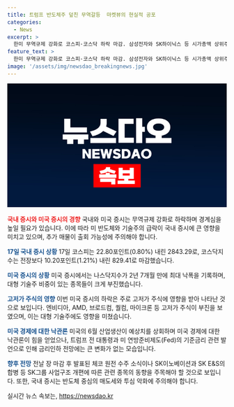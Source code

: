 ```yaml
---
title: 트럼프 반도체주 덮친 무역갈등  마켓뷰의 현실적 공포
categories:
  - News
excerpt: >
  한미 무역규제 강화로 코스피·코스닥 하락 마감. 삼성전자와 SK하이닉스 등 시가총액 상위주 급락. 미국의 나스닥지수 최대 낙폭으로 기술주 악화, 트럼프와 바이든의 무역갈등이 국내시장에 영향. 미국의 6월 산업생산 증가로 경기 낙관론은 유지. 국내 증시는 투심 악화에 주의해야 함. (총 글자 수: 150)
feature_text: >
  한미 무역규제 강화로 코스피·코스닥 하락 마감. 삼성전자와 SK하이닉스 등 시가총액 상위주 급락. 미국의 나스닥지수 최대 낙폭으로 기술주 악화, 트럼프와 바이든의 무역갈등이 국내시장에 영향. 미국의 6월 산업생산 증가로 경기 낙관론은 유지. 국내 증시는 투심 악화에 주의해야 함. (총 글자 수: 150)
image: '/assets/img/newsdao_breakingnews.jpg'
---
```


<p><img src="/assets/img/newsdao_breakingnews.jpg" alt="pcversion 속보" /></p>

<p><b><span style="color: #ee2323;">국내 증시와 미국 증시의 경향</span></b>
국내와 미국 증시는 무역규제 강화로 하락하며 경계심을 높일 필요가 있습니다. 이에 따라 미 반도체와 기술주의 급락이 국내 증시에 큰 영향을 미치고 있으며, 추가 매물이 출회 가능성에 주의해야 합니다.</p>

<p><b><span style="color: #1a5490;">17일 국내 증시 상황</span></b>
17일 코스피는 22.80포인트(0.80%) 내린 2843.29로, 코스닥지수는 전장보다 10.20포인트(1.21%) 내린 829.41로 마감했습니다.</p>

<p><b><span style="color: #1a5490;">미국 증시의 상황</span></b>
미국 증시에서는 나스닥지수가 2년 7개월 만에 최대 낙폭을 기록하며, 대형 기술주 비중이 있는 종목들이 크게 부진했습니다.</p>

<p><b><span style="color: #1a5490;">고저가 주식의 영향</span></b>
이번 미국 증시의 하락은 주로 고저가 주식에 영향을 받아 나타난 것으로 보입니다. 엔비디아, AMD, 브로드컴, 퀄컴, 마이크론 등 고저가 주식이 부진을 보였으며, 이는 대형 기술주에도 영향을 미쳤습니다.</p>

<p><b><span style="color: #1a5490;">미국 경제에 대한 낙관론</span></b>
미국의 6월 산업생산이 예상치를 상회하며 미국 경제에 대한 낙관론이 힘을 얻었으나, 트럼프 전 대통령과 미 연방준비제도(Fed)의 기준금리 관련 발언으로 인해 금리인하 전망에는 큰 변화가 없는 모습입니다.</p>

<p><b><span style="color: #1a5490;">향후 전망</span></b>
전날 장 마감 후 발표된 체코 원전 수주 소식이나 SK이노베이션과 SK E&amp;S의 합병 등 SK그룹 사업구조 개편에 따른 관련 종목의 동향을 주목해야 할 것으로 보입니다. 또한, 국내 증시는 반도체 중심의 매도세와 투심 악화에 주의해야 합니다.</p>
실시간 뉴스 속보는, <a href="https://newsdao.kr" rel="dofollow">https://newsdao.kr</a>


